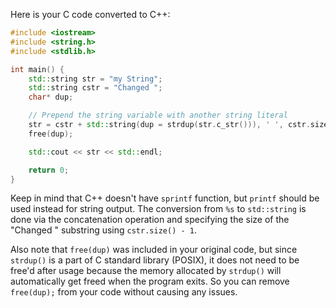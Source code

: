 Here is your C code converted to C++:

```cpp
#include <iostream>
#include <string.h>
#include <stdlib.h>

int main() {
    std::string str = "my String";
    std::string cstr = "Changed ";
    char* dup;

    // Prepend the string variable with another string literal
    str = cstr + std::string(dup = strdup(str.c_str())), ' ', cstr.size() - 1);
    free(dup);

    std::cout << str << std::endl;

    return 0;
}
```
Keep in mind that C++ doesn't have `sprintf` function, but `printf` should be used instead for string output. The conversion from `%s` to `std::string` is done via the concatenation operation and specifying the size of the "Changed " substring using `cstr.size() - 1`. 

Also note that `free(dup)` was included in your original code, but since `strdup()` is a part of C standard library (POSIX), it does not need to be free'd after usage because the memory allocated by `strdup()` will automatically get freed when the program exits. So you can remove `free(dup);` from your code without causing any issues.
